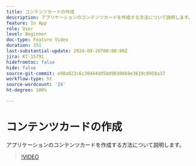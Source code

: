 ```yaml
---
title: コンテンツカードの作成
description: アプリケーションのコンテンツカードを作成する方法について説明します。
feature: In App
role: User
level: Beginner
doc-type: Feature Video
duration: 151
last-substantial-update: 2024-09-26T00:00:00Z
jira: KT-15791
hidefromtoc: false
hide: false
source-git-commit: e98a023c6c30444dd58d9030868e3619c0958a37
workflow-type: ht
source-wordcount: '24'
ht-degree: 100%

---
```



# コンテンツカードの作成

アプリケーションのコンテンツカードを作成する方法について説明します。

>[!VIDEO](https://video.tv.adobe.com/v/3434783/?learn=on)
